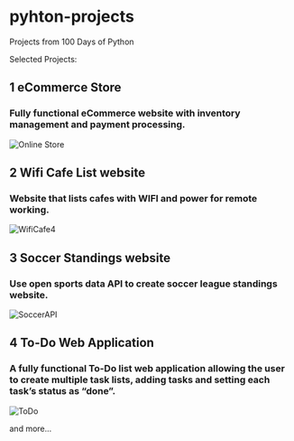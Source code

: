# pyhton-projects
Projects from 100 Days of Python

Selected Projects:

## 1 eCommerce Store
### Fully functional eCommerce website with inventory management and payment processing.

![Online Store](https://user-images.githubusercontent.com/97305160/223477189-6e72da84-1d72-4be2-abfe-b250516920fe.gif)

## 2 Wifi Cafe List website
###  Website that lists cafes with WIFI and power for remote working.

![WifiCafe4](https://user-images.githubusercontent.com/97305160/223477256-0c89b219-1cdf-4af1-99f6-7cdd74d9a8c0.PNG)

## 3 Soccer Standings website
### Use open sports data API to create soccer league standings website.

![SoccerAPI](https://user-images.githubusercontent.com/97305160/223477467-cb2a91cd-4ecb-41f1-baa0-d06a01a5fd71.gif)


## 4 To-Do Web Application
### A fully functional To-Do list web application allowing the user to create multiple task lists, adding tasks and setting each task’s status as “done”.

![ToDo](https://user-images.githubusercontent.com/97305160/223477734-bfe83b9c-9317-491e-ae40-8428810e134e.PNG)

and more...
